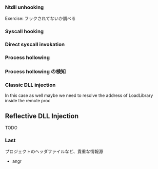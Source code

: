 ### Ntdll unhooking

Exercise: フックされてないか調べる

### Syscall hooking

### Direct syscall invokation

### Process hollowing

### Process hollowing の検知

### Classic DLL injection
In this case as well maybe we need to resolve the address of LoadLibrary inside the remote proc

## Reflective DLL Injection
TODO

### Last
プロジェクトのヘッダファイルなど、貴重な情報源

* angr
